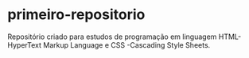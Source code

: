 # primeiro-repositorio
Repositório  criado para estudos de programação em linguagem HTML-HyperText Markup Language e CSS -Cascading Style Sheets.

